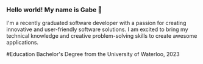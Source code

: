 ### Hello world! My name is Gabe 👋

I'm a recently graduated software developer with a passion for creating innovative and user-friendly software solutions. I am excited to bring my technical knowledge and creative problem-solving skills to create awesome applications. 

#Education
Bachelor's Degree from the University of Waterloo, 2023
<!--
**GabeDiniz/GabeDiniz** is a ✨ _special_ ✨ repository because its `README.md` (this file) appears on your GitHub profile.

Here are some ideas to get you started:

- 🔭 I’m currently working on ...
- 🌱 I’m currently learning ...
- 👯 I’m looking to collaborate on ...
- 🤔 I’m looking for help with ...
- 💬 Ask me about ...
- 📫 How to reach me: ...
- 😄 Pronouns: ...
- ⚡ Fun fact: ...
-->
